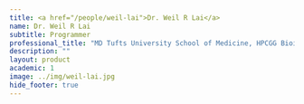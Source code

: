 ```yaml
---
title: <a href="/people/weil-lai">Dr. Weil R Lai</a>
name: Dr. Weil R Lai
subtitle: Programmer
professional_title: "MD Tufts University School of Medicine, HPCGG Bioinformatics Analyst (2004-2007), Urologist, Hunterdon Medical Center"  # Joined professional titles
description: ""
layout: product
academic: 1
image: ../img/weil-lai.jpg
hide_footer: true
---
```

